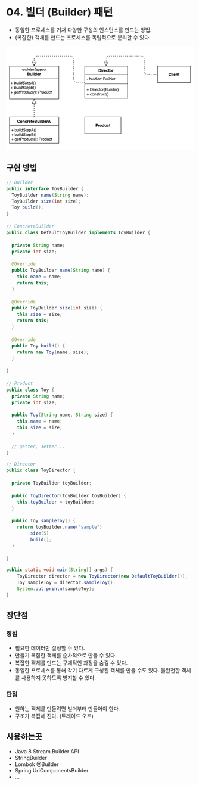 # 04. 빌더 (Builder) 패턴

- 동일한 프로세스를 거쳐 다양한 구성의 인스턴스를 만드는 방법.
- (복잡한) 객체를 만드는 프로세스를 독립적으로 분리할 수 있다.

![03.png](../images/03.png)

## 구현 방법

```java
// Builder
public interface ToyBuilder {
  ToyBuilder name(String name);
  ToyBuilder size(int size);
  Toy build();
}

// ConcreteBuilder
public class DefaultToyBuilder implements ToyBuilder {

  private String name;
  private int size;

  @Override
  public ToyBuilder name(String name) {
    this.name = name;
    return this;
  }

  @Override
  public ToyBuilder size(int size) {
    this.size = size;
    return this;
  }

  @Override
  public Toy build() {
    return new Toy(name, size);
  }

}

// Product
public class Toy {
  private String name;
  private int size;
  
  public Toy(String name, String size) {
    this.name = name;
    this.size = size;
  }

  // getter, setter...
}
```

```java
// Director
public class ToyDirector {
 
  private ToyBuilder toyBuilder;
  
  public ToyDirector(ToyBuilder toyBuilder) {
    this.toyBuilder = toyBuilder;
  }
  
  public Toy sampleToy() {
    return toyBuilder.name("sample")
        .size(5)
        .build();
  }
  
}
```

```java
public static void main(String[] args) {
    ToyDirector director = new ToyDirector(new DefaultToyBuilder());
    Toy sampleToy = director.sampleToy();
    System.out.prinln(sampleToy);
}
```

## 장단점

### 장점

- 필요한 데이터만 설정할 수 있다.
- 만들기 복잡한 객체를 순차적으로 만들 수 있다.
- 복잡한 객체를 만드는 구체적인 과정을 숨길 수 있다.
- 동일한 프로세스를 통해 각기 다르게 구성된 객체를 만들 수도 있다. 불완전한 객체를 사용하지 못하도록 방지할 수 있다. 

### 단점

- 원하는 객체를 만들려면 빌더부터 만들어야 한다.
- 구조가 복잡해 진다. (트레이드 오프)

## 사용하는곳

- Java 8 Stream.Builder API
- StringBuilder
- Lombok @Builder
- Spring UriComponentsBuilder
- ...
